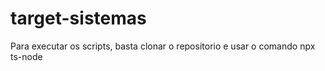 # target-sistemas

Para executar os scripts, basta clonar o repositorio e usar o comando npx ts-node <nome do arquivo.ts>